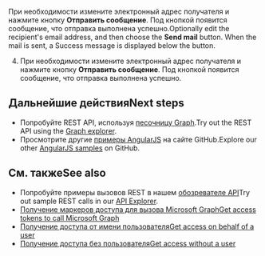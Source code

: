 <span data-ttu-id="bd13f-p113">При необходимости измените электронный адрес получателя и нажмите кнопку **Отправить сообщение**. Под кнопкой появится сообщение, что отправка выполнена успешно.</span><span class="sxs-lookup"><span data-stu-id="bd13f-p113">Optionally edit the recipient's email address, and then choose the **Send mail** button. When the mail is sent, a Success message is displayed below the button.</span></span> 

4. При необходимости измените электронный адрес получателя и нажмите кнопку **Отправить сообщение**. Под кнопкой появится сообщение, что отправка выполнена успешно. 

## <a name="next-steps"></a><span data-ttu-id="bd13f-157">Дальнейшие действия</span><span class="sxs-lookup"><span data-stu-id="bd13f-157">Next steps</span></span>
- <span data-ttu-id="bd13f-158">Попробуйте REST API, используя [песочницу Graph](https://graph.microsoft.io/graph-explorer).</span><span class="sxs-lookup"><span data-stu-id="bd13f-158">Try out the REST API using the [Graph explorer](https://graph.microsoft.io/graph-explorer).</span></span>
- <span data-ttu-id="bd13f-159">Просмотрите другие [примеры AngularJS](https://github.com/search?utf8=%E2%9C%93&q=angular+sample+user%3Amicrosoftgraph&type=Repositories&ref=searchresults) на сайте GitHub.</span><span class="sxs-lookup"><span data-stu-id="bd13f-159">Explore our other [AngularJS samples](https://github.com/search?utf8=%E2%9C%93&q=angular+sample+user%3Amicrosoftgraph&type=Repositories&ref=searchresults) on GitHub.</span></span>


## <a name="see-also"></a><span data-ttu-id="bd13f-160">См. также</span><span class="sxs-lookup"><span data-stu-id="bd13f-160">See also</span></span>
- <span data-ttu-id="bd13f-161">Попробуйте примеры вызовов REST в нашем [обозревателе API](https://graph.microsoft.io/graph-explorer)</span><span class="sxs-lookup"><span data-stu-id="bd13f-161">Try out sample REST calls in our [API Explorer](https://graph.microsoft.io/graph-explorer).</span></span>
- [<span data-ttu-id="bd13f-162">Получение маркеров доступа для вызова Microsoft Graph</span><span class="sxs-lookup"><span data-stu-id="bd13f-162">Get access tokens to call Microsoft Graph</span></span>](https://developer.microsoft.com/en-us/graph/docs/concepts/auth_overview)
- [<span data-ttu-id="bd13f-163">Получение доступа от имени пользователя</span><span class="sxs-lookup"><span data-stu-id="bd13f-163">Get access on behalf of a user</span></span>](https://developer.microsoft.com/en-us/graph/docs/concepts/auth_v2_user)
- [<span data-ttu-id="bd13f-164">Получение доступа без пользователя</span><span class="sxs-lookup"><span data-stu-id="bd13f-164">Get access without a user</span></span>](https://developer.microsoft.com/en-us/graph/docs/concepts/auth_v2_service)
